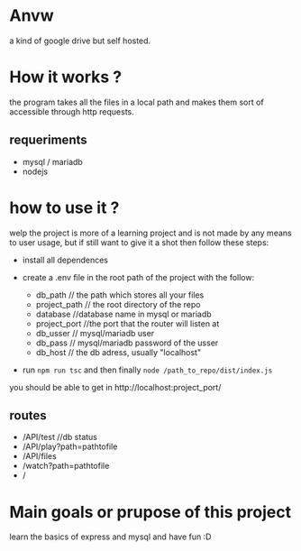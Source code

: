 # Anvw

a kind of google drive but self hosted.

# How it works ?

the program takes all the files in a local path and makes them sort of accessible through http requests.


## requeriments
* mysql / mariadb
* nodejs

# how to use it ?
welp the project is more of a learning project and is not made by any means to user usage, but if still want to give it a shot then follow these steps:

- install all dependences 
- create a .env file in the root path of the project with the follow:

  * db_path // the path which stores all your files
  * project_path // the root directory of the repo 
  * database //database name in mysql or mariadb
  * project_port //the port that the router will listen at
  * db_usser // mysql/mariadb user
  * db_pass // mysql/mariadb password of the usser
  * db_host // the db adress, usually "localhost"
- run ```npm run tsc``` and then finally ```node /path_to_repo/dist/index.js```

you should be able to get in http://localhost:project_port/

## routes
- /API/test //db status
- /API/play?path=pathtofile
- /API/files
- /watch?path=pathtofile
- /

# Main goals or prupose of this project

learn the basics of express and mysql and have fun :D
